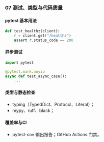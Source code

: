 ### 07 测试、类型与代码质量

#### pytest 基本用法
```python
def test_healthz(client):
    r = client.get("/healthz")
    assert r.status_code == 200
```

#### 异步测试
```python
import pytest

@pytest.mark.anyio
async def test_async_case():
    ...
```

#### 类型与静态检查
- typing（TypedDict、Protocol、Literal）；
- mypy、ruff、black；

#### 覆盖率与CI
- pytest-cov 输出报告；GitHub Actions 门禁。


